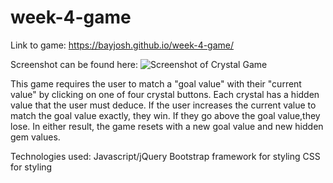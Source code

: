 # week-4-game

Link to game: https://bayjosh.github.io/week-4-game/

Screenshot can be found here: ![Screenshot of Crystal Game](assets/images/cystal-screenshot.png)

This game requires the user to match a "goal value" with their "current value" by clicking on one of four crystal buttons. Each crystal has a hidden value that the user must deduce. If the user increases the current value to match the goal value exactly, they win. If they go above the goal value,they lose. In either result, the game resets with a new goal value and new hidden gem values. 

Technologies used: 
Javascript/jQuery
Bootstrap framework for styling
CSS for styling

